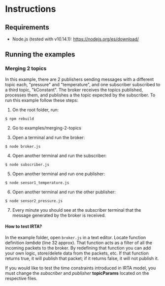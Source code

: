 # Instructions

## Requirements

* Node.js (tested with v10.14.1): https://nodejs.org/es/download/

## Running the examples

### Merging 2 topics

In this example, there are 2 publishers sending messages with a different topic each, "pressure" and "temperature", and one subscriber subscribed to a third topic, "kConstant". The broker receives the topics published, processes them, and publishes a the topic expected by the subscriber. To run this example follow these steps:

1. On the root folder, run:

```
$ npm rebuild
```

2. Go to examples/merging-2-topics

3. Open a terminal and run the broker:

```
$ node broker.js
```

4. Open another terminal and run the subscriber:

```
$ node subscriber.js
```

5. Open another terminal and run one publisher:

```
$ node sensor1_temperature.js
```

6. Open another terminal and run the other publisher:

```
$ node sensor2_pressure.js
```

7. Every minute you should see at the subscriber terminal that the message generated by the broker is received.

#### How to test IRTA?

In the example folder, open `broker.js` in a text editor. Locate function definition *lambda* (line 32 approx). That function acts as a filter of all the incoming packets to the broker. By redefining that function you can add your own logic, store/delete data from the packets, etc. If that function returns true, it will publish that packet; if it returns false, it will not publish it.

If you would like to test the time constraints introduced in IRTA model, you must change the *subscriber* and *publisher* **topicParams** located on the respective files.
